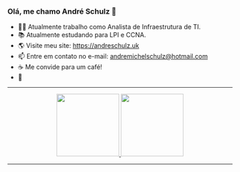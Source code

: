 ### Olá, me chamo André Schulz 👋


- 👨‍💻 Atualmente trabalho como Analista de Infraestrutura de TI.
- 📚 Atualmente estudando para LPI e CCNA.
- 🌎 Visite meu site: <a>https://andreschulz.uk</a>
- 📫 Entre em contato no e-mail: andremichelschulz@hotmail.com
- ☕ Me convide para um café! 
- 🐹
<hr>

<div align="center">
  <a href="https://github.com/andremschulz/">
  <img height="140em" src="https://github-readme-stats.vercel.app/api?username=andremschulz&show_icons=true&theme=dark&include_all_commits=true&count_private=true"/>
  <img height="140em" src="https://github-readme-stats.vercel.app/api/top-langs/?username=andremschulz&layout=compact&langs_count=7&theme=dark"/>
</div>
  <hr>
